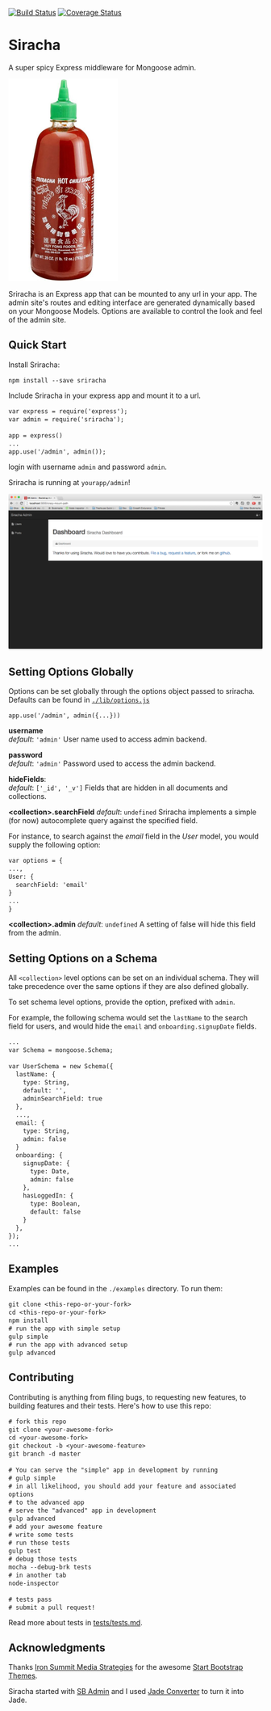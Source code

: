 [![Build Status](https://travis-ci.org/hdngr/sriracha.svg?branch=master)](https://travis-ci.org/hdngr/sriracha)
[![Coverage Status](https://coveralls.io/repos/hdngr/sriracha/badge.svg?branch=master&service=github)](https://coveralls.io/github/hdngr/sriracha?branch=master)
# Siracha
A super spicy Express middleware for Mongoose admin.

![Image of Sriracha](_img/sriracha.jpg)

Sriracha is an Express app that can be mounted to any url in your app.  The admin site's routes and editing interface are generated dynamically based on your Mongoose Models.  Options are available to control the look and feel of the admin site.

## Quick Start
Install Sriracha:
```
npm install --save sriracha
```

Include Sriracha in your express app and mount it to a url.

```
var express = require('express');
var admin = require('sriracha');

app = express()
...
app.use('/admin', admin());
```

login with username `admin` and password `admin`.

Sriracha is running at `yourapp/admin`!

![Image of Sriracha Landing Page](_img/landing.png)

## Setting Options Globally
Options can be set globally through the options object passed to sriracha.  Defaults can be found in [`./lib/options.js`](./lib/options.js)
  
  ```
  app.use('/admin', admin({...}))
  ```

**username**<br> 
*default*: `'admin'` User name used to access admin backend. 

**password**<br>
*default*: `'admin'` Password used to access the admin backend.

**hideFields**:<br>
*default*: `['_id', '_v']` Fields that are hidden in all documents and collections.

**\<collection\>.searchField**
*default*: `undefined` Sriracha implements a simple (for now) autocomplete query against the specified field.

For instance, to search against the *email* field in the *User* model, you would supply the following option:

```
var options = {
...,
User: {
  searchField: 'email'
}
...
}
```

**\<collection\>.admin**
*default*: `undefined` A setting of false will hide this field from the admin.


## Setting Options on a Schema
All `<collection>` level options can be set on an individual schema. They will take precedence over the same options if they are also defined globally.  

To set schema level options, provide the option, prefixed with `admin`.

For example, the following schema would set the `lastName` to the search field for users, and would hide the `email` and `onboarding.signupDate` fields.
    
  ```
  ...
  var Schema = mongoose.Schema;

  var UserSchema = new Schema({
    lastName: {
      type: String,
      default: '',
      adminSearchField: true
    },
    ...,
    email: {
      type: String,
      admin: false
    }
    onboarding: {
      signupDate: {
        type: Date,
        admin: false
      },
      hasLoggedIn: {
        type: Boolean,
        default: false
      }
    },
  });
  ...
  ```

## Examples
Examples can be found in the `./examples` directory.  To run them:

```
git clone <this-repo-or-your-fork>
cd <this-repo-or-your-fork>
npm install
# run the app with simple setup
gulp simple
# run the app with advanced setup
gulp advanced
```

## Contributing
Contributing is anything from filing bugs, to requesting new features, to building features and their tests.  Here's how to use this repo:

```
# fork this repo
git clone <your-awesome-fork>
cd <your-awesome-fork>
git checkout -b <your-awesome-feature>
git branch -d master

# You can serve the "simple" app in development by running
# gulp simple
# in all likelihood, you should add your feature and associated options
# to the advanced app
# serve the "advanced" app in development
gulp advanced 
# add your awesome feature
# write some tests
# run those tests
gulp test
# debug those tests
mocha --debug-brk tests
# in another tab
node-inspector

# tests pass
# submit a pull request!
```
Read more about tests in [tests/tests.md](./tests/tests.md).


## Acknowledgments
Thanks [Iron Summit Media Strategies](http://www.ironsummitmedia.com/) for the awesome [Start Bootstrap Themes](http://startbootstrap.com/).

Siracha started with [SB Admin](http://startbootstrap.com/template-overviews/sb-admin/) and I used [Jade Converter](http://html2jade.org/) to turn it into Jade.
